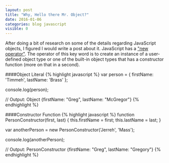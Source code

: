 ```yaml
---
layout: post
title: "Why, Hello there Mr. Object?"
date: 2016-01-06
categories: blog javascript
visible: 0
---
```

After doing a bit of research on some of the details regarding JavaScript objects, I figured I would write a post about it. JavaScript has a ["new operator"][MDN - Object]. The operator of this key word is to create an instance of a user-defined object type or one of the built-in object types that has a constructor function (more on that in a second).

####Object Literal
{% highlight javascript %}
var person = {
    firstName: 'Timmeh',
    lastName: 'Brass'
};

console.log(person);

// Output: Object {firstName: "Greg", lastName: "McGregor"}
{% endhighlight %}


####Constructor Function
{% highlight javascript %}
function PersonConstructor(first, last) {
    this.firstName = first;
    this.lastName = last;
}

var anotherPerson = new PersonConstructor('Jerreh', 'Mass');

console.log(anotherPerson);

// Output: PersonConstructor {firstName: "Greg", lastName: "Gregory"}
{% endhighlight %}

[yuiblog]:              http://yuiblog.com/blog/2006/11/13/javascript-we-hardly-new-ya/
[MDN - New Operator]:   https://developer.mozilla.org/en-US/docs/Web/JavaScript/Reference/Operators/new
[MDN - Object]:         https://developer.mozilla.org/en-US/docs/Web/JavaScript/Reference/Global_Objects/Object
